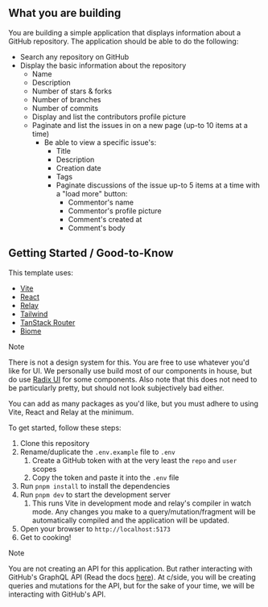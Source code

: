 
## What you are building

You are building a simple application that displays information about a GitHub repository. The application should be able to do the following:

- Search any repository on GitHub
- Display the basic information about the repository
  - Name
  - Description
  - Number of stars & forks
  - Number of branches
  - Number of commits
  - Display and list the contributors profile picture
  - Paginate and list the issues in on a new page (up-to 10 items at a time)
    - Be able to view a specific issue's:
      - Title
      - Description
      - Creation date
      - Tags
      - Paginate discussions of the issue up-to 5 items at a time with a "load more" button:
        - Commentor's name
        - Commentor's profile picture
        - Comment's created at
        - Comment's body

## Getting Started / Good-to-Know

This template uses:
- [Vite](https://vitejs.dev/)
- [React](https://reactjs.org/)
- [Relay](https://relay.dev/)
- [Tailwind](https://tailwindcss.com/)
- [TanStack Router](https://tanstack.com/router/v1)
- [Biome](https://biomejs.dev/)

> [!NOTE]
> There is not a design system for this. You are free to use whatever you'd like for UI. We personally use build most of our components in house, but do use [Radix UI](https://www.radix-ui.com/) for some components. Also note that this does not need to be particularly pretty, but should not look subjectively bad either.

You can add as many packages as you'd like, but you must adhere to using Vite, React and Relay at the minimum.

To get started, follow these steps:

1. Clone this repository
2. Rename/duplicate the `.env.example` file to `.env`
   1. Create a GitHub token with at the very least the `repo` and `user` scopes
   2. Copy the token and paste it into the `.env` file
3. Run `pnpm install` to install the dependencies
4. Run `pnpm dev` to start the development server
   1. This runs Vite in development mode and relay's compiler in watch mode. Any changes you make to a query/mutation/fragment will be automatically compiled and the application will be updated.
5. Open your browser to `http://localhost:5173`
6. Get to cooking!


> [!NOTE]
> You are not creating an API for this application. But rather interacting with GitHub's GraphQL API (Read the docs [here](https://docs.github.com/en/graphql)). At c/side, you will be creating queries and mutations for the API, but for the sake of your time, we will be interacting with GitHub's API.
